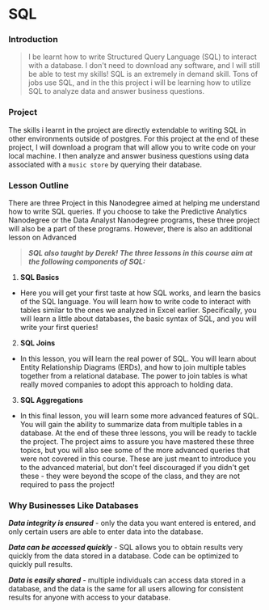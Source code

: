 # SQL

### Introduction 

> I be learnt how to write Structured Query Language (SQL) to interact with a database. I don't need to download any software, and I will still be able to test my skills!  SQL is an extremely in demand skill. Tons of jobs use SQL, and in the this project i will be learning how to utilize SQL to analyze data and answer business questions.  

### Project 

The skills i learnt in the project are directly extendable to writing SQL in other environments outside of postgres. For this project at the end of these project, I will download a program that will allow you to write code on your local machine. I then analyze and answer business questions using data associated with a ```music store``` by querying their database.  

### Lesson Outline 

There are three Project in this Nanodegree aimed at helping me understand how to write SQL queries. If you choose to take the Predictive Analytics Nanodegree or the Data Analyst Nanodegree programs, these three project will also be a part of these programs. However, there is also an additional lesson on Advanced 

> ***SQL also taught by Derek!  The three lessons in this course aim at the following components of SQL:***

1. **SQL Basics** 
- Here you will get your first taste at how SQL works, and learn the basics of the SQL language. You will learn how to write code to interact with tables similar to the ones we analyzed in Excel earlier. Specifically, you will learn a little about databases, the basic syntax of SQL, and you will write your first queries!  

2. **SQL Joins** 
- In this lesson, you will learn the real power of SQL. You will learn about Entity Relationship Diagrams (ERDs), and how to join multiple tables together from a relational database. The power to join tables is what really moved companies to adopt this approach to holding data.  

3. **SQL Aggregations** 
- In this final lesson, you will learn some more advanced features of SQL. You will gain the ability to summarize data from multiple tables in a database.  At the end of these three lessons, you will be ready to tackle the project. The project aims to assure you have mastered these three topics, but you will also see some of the more advanced queries that were not covered in this course. These are just meant to introduce you to the advanced material, but don't feel discouraged if you didn't get these - they were beyond the scope of the class, and they are not required to pass the project!

### Why Businesses Like Databases
***Data integrity is ensured*** - only the data you want entered is entered, and only certain users are able to enter data into the database.


***Data can be accessed quickly*** - SQL allows you to obtain results very quickly from the data stored in a database. Code can be optimized to quickly pull results.


***Data is easily shared*** - multiple individuals can access data stored in a database, and the data is the same for all users allowing for consistent results for anyone with access to your database.
